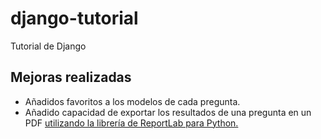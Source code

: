 # django-tutorial
Tutorial de Django

## Mejoras realizadas

- Añadidos favoritos a los modelos de cada pregunta.
- Añadido capacidad de exportar los resultados de una pregunta en un PDF [utilizando la librería de ReportLab para Python.](https://www.reportlab.com/ "ReportLab")
